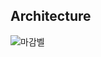 ## Architecture

![마감벨](https://github.com/user-attachments/assets/cc6f7745-ba40-47d2-a288-70a3eb4e9428)

